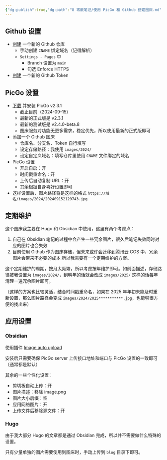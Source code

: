 ```yaml
---
{"dg-publish":true,"dg-path":"8 零散笔记/使用 PicGo 和 Github 搭建图床.md","permalink":"/8 零散笔记/使用 PicGo 和 Github 搭建图床/","title":"使用 PicGo 和 Github 搭建图床","tags":["PicGo","Github","图床"],"created":"2024-09-15","updated":"2024-12-08"}
---
```



## Github 设置

- [创建](https://github.com/new) 一个新的 Github 仓库
	- 手动创建 `CNAME` 绑定域名（记得解析）
	- `Settings - Pages` 中
		- Branch 设置为 `main`
		- 勾选 Enforce HTTPS
- [创建](https://github.com/settings/tokens) 一个新的 Github Token

## PicGo 设置

- [下载](https://github.com/Molunerfinn/PicGo/releases/tag/v2.3.1) 并安装 PicGo v2.3.1
	- 截止目前（2024-09-15）
	- 最新的正式版是 v2.3.1
	- 最新的测试版是 v2.4.0-beta.8
	- 图床服务对功能无更多需求，稳定优先，所以使用最新的正式版即可
- 添加一个 Github 图床
	- 仓库名、分支名、Token 自行填写
	- 设定存储路径：我使用 `images/2024/`
	- 设定自定义域名：填写仓库里使用 `CNAME` 文件绑定的域名
- PicGo 设置
	- 开启自启：开
	- 时间戳重命名：开
	- 上传后自动复制 URL：开
	- 其余根据自身喜好设置即可
- 这样设置后，图片路径将是这样的格式 `https://域名/images/2024/202409152129743.jpg`

## 定期维护

这个图床我主要在 Hugo 和 Obsidian 中使用，这里有两个考虑点：
1. 自己在 Obsidian 笔记的过程中会产生一些冗余图片，很久后笔记失效同时对应的图片也会失效
2. 目前使用 Github 作为图床存储，但未来或许会迁移到腾讯云 COS 中，冗余图片会带来不必要的成本
所以我需要有一个定期维护的方案。

这个定期维护的周期，按月太频繁，所以考虑按年维护即可。如前面描述，存储路径被我设置为 `images/2024/`，到明年的话就会改成 `images/2025/`
这样的话每年清理一遍冗余图片即可。

（这样的方案也比较灵活，结合时间戳重命名，如果在 2025 年年初未能及时重新设置，那么图片路径会变成 `images/2024/2025***********.jpg`，也能够很方便的找出来）

## 应用设置

### Obsidian

使用插件 [Image auto upload](https://github.com/renmu123/obsidian-image-auto-upload-plugin)

安装后只需要确保 PicGo server 上传接口地址和端口与 PicGo 设置的一致即可（通常都是默认）

其余的一些个性化设置：
- 剪切板自动上传：开
- 图片描述：移除 image.png
- 图片大小后缀：空
- 应用网络图片：开
- 上传文件后移除源文件：开

### Hugo

由于我大部分 Hugo 的文章都是通过 Obsidian 完成，所以并不需要做什么特殊的设置。

只有少量单独的图片需要使用到图床时，手动上传到 `blog` 目录下即可。